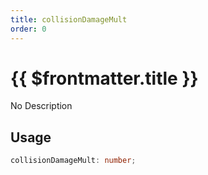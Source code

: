 ```yaml
---
title: collisionDamageMult
order: 0
---
```


# {{ $frontmatter.title }}

No Description

## Usage

```ts
collisionDamageMult: number;
```
